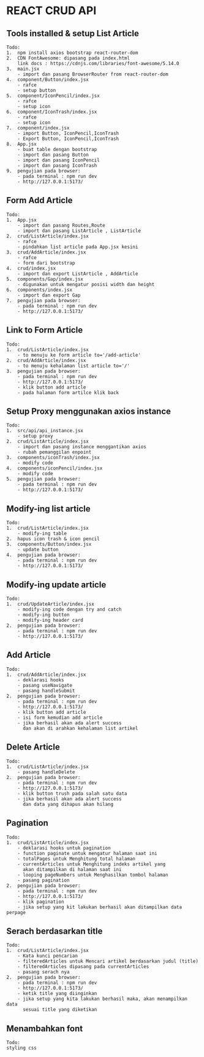 # REACT CRUD API

## Tools installed & setup List Article

    Todo:
    1.  npm install axios bootstrap react-router-dom
    2.  CDN FontAwesome: dipasang pada index.html
        link docs : https://cdnjs.com/libraries/font-awesome/5.14.0
    3.  main.jsx
        - import dan pasang BrowserRouter from react-router-dom
    4.  component/Button/index.jsx
        - rafce
        - setup button
    5.  component/IconPencil/index.jsx
        - rafce
        - setup icon
    6.  component/IconTrash/index.jsx
        - rafce
        - setup icon
    7.  component/index.jsx
        - import Button, IconPencil,IconTrash
        - Export Button, IconPencil,IconTrash
    8.  App.jsx
        - buat table dengan bootstrap
        - import dan pasang Button
        - import dan pasang IconPencil
        - import dan pasang IconTrash
    9.  pengujian pada browser:
        - pada terminal : npm run dev
        - http://127.0.0.1:5173/

## Form Add Article

    Todo:
    1.  App.jsx
        - import dan pasang Routes,Route
        - import dan pasang ListArticle , ListArticle
    2.  crud/ListArticle/index.jsx
        - rafce
        - pindahkan list article pada App.jsx kesini
    3.  crud/AddArticle/index.jsx
        - rafce
        - form dari bootstrap
    4.  crud/index.jsx
        - import dan export ListArticle , AddArticle
    5.  components/Gap/index.jsx
        - digunakan untuk mengatur posisi width dan height
    6.  components/index.jsx
        - import dan export Gap
    7.  pengujian pada browser:
        - pada terminal : npm run dev
        - http://127.0.0.1:5173/

## Link to Form Article

    Todo:
    1.  crud/ListArticle/index.jsx
        - to menuju ke form article to='/add-article'
    2.  crud/AddArticle/index.jsx
        - to menuju kehalaman list article to='/'
    3.  pengujian pada browser:
        - pada terminal : npm run dev
        - http://127.0.0.1:5173/
        - klik button add article
        - pada halaman form artilce klik back

## Setup Proxy menggunakan axios instance

    Todo:
    1.  src/api/api_instance.jsx
        - setup proxy
    2.  crud/ListArticle/index.jsx
        - import dan pasang instance menggantikan axios
        - rubah pemanggilan enpoint
    3.  components/iconTrash/index.jsx
        - modify code
    4.  components/iconPencil/index.jsx
        - modify code
    5.  pengujian pada browser:
        - pada terminal : npm run dev
        - http://127.0.0.1:5173/

## Modify-ing list article

    Todo:
    1.  crud/ListArticle/index.jsx
        - modify-ing table
    2.  hapus icon trash & icon pencil
    3.  components/Button/index.jsx
        - update button
    4.  pengujian pada browser:
        - pada terminal : npm run dev
        - http://127.0.0.1:5173/

## Modify-ing update article

    Todo:
    1.  crud/UpdateArticle/index.jsx
        - modify-ing code dengan try and catch
        - modify-ing button
        - modify-ing header card
    2.  pengujian pada browser:
        - pada terminal : npm run dev
        - http://127.0.0.1:5173/

## Add Article

    Todo:
    1.  crud/AddArticle/index.jsx
        - deklarasi hooks
        - pasang useNavigate
        - pasang handleSubmit
    2.  pengujian pada browser:
        - pada terminal : npm run dev
        - http://127.0.0.1:5173/
        - klik button add article
        - isi form kemudian add article
        - jika berhasil akan ada alert success
          dan akan di arahkan kehalaman list artikel

## Delete Article

    Todo:
    1.  crud/ListArticle/index.jsx
        - pasang handleDelete
    2.  pengujian pada browser:
        - pada terminal : npm run dev
        - http://127.0.0.1:5173/
        - klik button trush pada salah satu data
        - jika berhasil akan ada alert success
          dan data yang dihapus akan hilang

## Pagination

    Todo:
    1.  crud/ListArticle/index.jsx
        - deklarasi hooks untuk pagination
        - function paginate untuk mengatur halaman saat ini
        - totalPages untuk Menghitung total halaman
        - currentArticles untuk Menghitung indeks artikel yang
          akan ditampilkan di halaman saat ini
        - looping pageNumbers untuk Menghasilkan tombol halaman
        - pasang pagination
    2.  pengujian pada browser:
        - pada terminal : npm run dev
        - http://127.0.0.1:5173/
        - klik pagination
        - jika setup yang kit lakukan berhasil akan ditampilkan data perpage

## Serach berdasarkan title

    Todo:
    1.  crud/ListArticle/index.jsx
        - Kata kunci pencarian
        - filteredArticles untuk Mencari artikel berdasarkan judul (title)
        - filteredArticles dipasang pada currentArticles
        - pasang serach nya
    2.  pengujian pada browser:
        - pada terminal : npm run dev
        - http://127.0.0.1:5173/
        - ketik title yang diinginkan
        - jika setup yang kita lakukan berhasil maka, akan menampilkan data
          sesuai title yang diketikan

## Menambahkan font

    Todo:
    styling css

